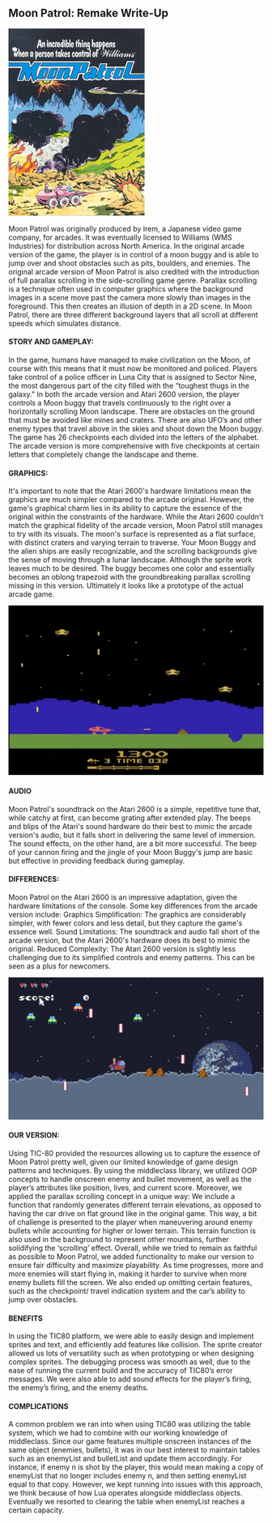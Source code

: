 ## Moon Patrol: Remake Write-Up

![](MoonPatrol_arcadeflyer.png)

Moon Patrol was originally produced by Irem, a Japanese video game company, for arcades. It was eventually licensed to Williams (WMS Industries) for distribution across North America. In the original arcade version of the game, the player is in control of a moon buggy and is able to jump over and shoot obstacles such as pits, boulders, and enemies. The original arcade version of Moon Patrol is also credited with the introduction of full parallax scrolling in the side-scrolling game genre. Parallax scrolling is a technique often used in computer graphics where the background images in a scene move past the camera more slowly than images in the foreground. This then creates an illusion of depth in a 2D scene. In Moon Patrol, there are three different background layers that all scroll at different speeds which simulates distance. 

#### STORY AND GAMEPLAY:
In the game, humans have managed to make civilization on the Moon, of course with this means that it must now be monitored and policed. Players take control of a police officer in Luna City that is assigned to Sector Nine, the most dangerous part of the city filled with the “toughest thugs in the galaxy.” In both the arcade version and Atari 2600 version, the player controls a Moon buggy that travels continuously to the right over a horizontally scrolling Moon landscape. There are obstacles on the ground that must be avoided like mines and craters. There are also UFO’s and other enemy types that travel above in the skies and shoot down the Moon buggy. The game has 26 checkpoints each divided into the letters of the alphabet. The arcade version is more comprehensive with five checkpoints at certain letters that completely change the landscape and theme.


#### GRAPHICS:
It's important to note that the Atari 2600's hardware limitations mean the graphics are much simpler compared to the arcade original. However, the game's graphical charm lies in its ability to capture the essence of the original within the constraints of the hardware.
While the Atari 2600 couldn't match the graphical fidelity of the arcade version, Moon Patrol still manages to try with its visuals. The moon's surface is represented as a flat surface, with distinct craters and varying terrain to traverse. Your Moon Buggy and the alien ships are easily recognizable, and the scrolling backgrounds give the sense of moving through a lunar landscape. Although the sprite work leaves much to be desired. The buggy becomes one color and essentially becomes an oblong trapezoid with the groundbreaking parallax scrolling missing in this version. Ultimately it looks like a prototype of the actual arcade game. 

![](Screenshot_2023-10-29_22-08-49(1).png)

#### AUDIO
Moon Patrol's soundtrack on the Atari 2600 is a simple, repetitive tune that, while catchy at first, can become grating after extended play. The beeps and blips of the Atari's sound hardware do their best to mimic the arcade version's audio, but it falls short in delivering the same level of immersion.
The sound effects, on the other hand, are a bit more successful. The beep of your cannon firing and the jingle of your Moon Buggy's jump are basic but effective in providing feedback during gameplay. 
#### DIFFERENCES:
Moon Patrol on the Atari 2600 is an impressive adaptation, given the hardware limitations of the console. Some key differences from the arcade version include:
Graphics Simplification: The graphics are considerably simpler, with fewer colors and less detail, but they capture the game's essence well.
Sound Limitations: The soundtrack and audio fall short of the arcade version, but the Atari 2600's hardware does its best to mimic the original.
Reduced Complexity: The Atari 2600 version is slightly less challenging due to its simplified controls and enemy patterns. This can be seen as a plus for newcomers.

![](tic80mp.png)

#### OUR VERSION:
Using TIC-80 provided the resources allowing us to capture the essence of Moon Patrol pretty well, given our limited knowledge of game design patterns and techniques. By using the middleclass library, we utilized OOP concepts to handle onscreen enemy and bullet movement, as well as the player’s attributes like position, lives, and current score. Moreover, we applied the parallax scrolling concept in a unique way: We include a function that randomly generates different terrain elevations, as opposed to having the car drive on flat ground like in the original game. This way, a bit of challenge is presented to the player when maneuvering around enemy bullets while accounting for higher or lower terrain. This terrain function is also used in the background to represent other mountains, further solidifying the ‘scrolling’ effect. Overall, while we tried to remain as faithful as possible to Moon Patrol, we added functionality to make our version to ensure fair difficulty and maximize playability. As time progresses, more and more enemies will start flying in, making it harder to survive when more enemy bullets fill the screen. We also ended up omitting certain features, such as the checkpoint/ travel indication system and the car’s ability to jump over obstacles.
#### BENEFITS
In using the TIC80 platform, we were able to easily design and implement sprites and text, and efficiently add features like collision. The sprite creator allowed us lots of versatility such as when prototyping or when designing complex sprites. The debugging process was smooth as well, due to the ease of running the current build and the accuracy of TIC80’s error messages. We were also able to add sound effects for the player’s firing, the enemy’s firing, and the enemy deaths.
#### COMPLICATIONS
A common problem we ran into when using TIC80 was utilizing the table system, which we had to combine with our working knowledge of middleclass. Since our game features multiple onscreen instances of the same object (enemies, bullets), it was in our best interest to maintain tables such as an enemyList and bulletList and update them accordingly. For instance, if enemy n is shot by the player, this would mean making a copy of enemyList that no longer includes enemy n, and then setting enemyList equal to that copy. However, we kept running into issues with this approach, we think because of how Lua operates alongside middleclass objects. Eventually we resorted to clearing the table when enemyList reaches a certain capacity. 



<!-- # Remake Project

**DUE October 29th by 11:59PM**

**WIP October 2nd by lab**

You and your partner will study a classic arcade/early-computer/atari
game by remaking it in TIC-80. You do not have to recreate every
aspect of the original game, but your remake should capture the
essence of the original game. Be mindful of taking advantage (or
rebeling against) of TIC-80's affordances, in other words, what
aspects of the original game does TIC-80 make it easy to recreate.


You can choose any video game before 1986, but the more obscure the
better. Moreover, you are prohibited from doing Pong, Snake or
Breakout (however classic those games might be, they've been remade to
death!).

## Learning Objectives

- understand what makes a classic game special by distilling it to its essence;
- create a **working** reimaginiation of the game on TIC-80 in Lua;
- think and write critically about your remake.

## Deliverable

Submit your write-up on GitHub as a
[`README.md`](https://docs.github.com/en/get-started/writing-on-github/getting-started-with-writing-and-formatting-on-github/basic-writing-and-formatting-syntax).
Your writeup should be about 1024 words, it should read clearly and
look nice. You will present your work during the lab period using a
few slides, a play-test session, and a demonstration.  You should also
include your TIC-80 game as a lua file and a collection of HTML files.

```console
unix:~$ cd remake
unix:~$ tic80 --fs .
tic-80:~$ save remake.lua
tic-80:~$ load remake.lua
tic-80:~$ export html remake.zip
unix:~$ unzip remake.zip -d game
```
 -->
